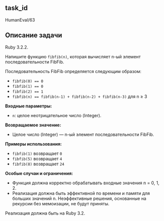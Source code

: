 ## task_id
HumanEval/63

## Описание задачи
Ruby 3.2.2.

Напишите функцию `fibfib(n)`, которая вычисляет n-ый элемент последовательности FibFib.

Последовательность FibFib определяется следующим образом:

* `fibfib(0) == 0`
* `fibfib(1) == 0`
* `fibfib(2) == 1`
* `fibfib(n) == fibfib(n-1) + fibfib(n-2) + fibfib(n-3)` для n ≥ 3

**Входные параметры:**

* `n`: целое неотрицательное число (Integer).

**Возвращаемое значение:**

* Целое число (Integer) — n-ый элемент последовательности FibFib.

**Примеры использования:**

* `fibfib(1)` возвращает `0`
* `fibfib(5)` возвращает `4`
* `fibfib(8)` возвращает `24`


**Особые случаи и ограничения:**

* Функция должна корректно обрабатывать входные значения n = 0, 1, 2.
* Реализация должна быть эффективной по времени и памяти для больших значений n.  Неэффективные решения, основанные на рекурсии без мемоизации, не будут приняты.


Реализация должна быть на Ruby 3.2.

